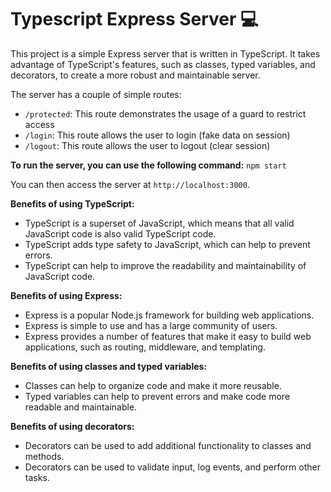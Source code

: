 # Typescript Express Server 💻
This project is a simple Express server that is written in TypeScript. It takes advantage of TypeScript's features, such as classes, typed variables, and decorators, to create a more robust and maintainable server.

The server has a couple of simple routes:
* `/protected`: This route demonstrates the usage of a guard to restrict access 
* `/login`: This route allows the user to login (fake data on session)
* `/logout`: This route allows the user to logout (clear session) 

**To run the server, you can use the following command:**
`npm start`

You can then access the server at `http://localhost:3000`.

**Benefits of using TypeScript:**
* TypeScript is a superset of JavaScript, which means that all valid JavaScript code is also valid TypeScript code.
* TypeScript adds type safety to JavaScript, which can help to prevent errors.
* TypeScript can help to improve the readability and maintainability of JavaScript code.

**Benefits of using Express:**
* Express is a popular Node.js framework for building web applications.
* Express is simple to use and has a large community of users.
* Express provides a number of features that make it easy to build web applications, such as routing, middleware, and templating.

**Benefits of using classes and typed variables:**
* Classes can help to organize code and make it more reusable.
* Typed variables can help to prevent errors and make code more readable and maintainable.

**Benefits of using decorators:**
* Decorators can be used to add additional functionality to classes and methods.
* Decorators can be used to validate input, log events, and perform other tasks.
